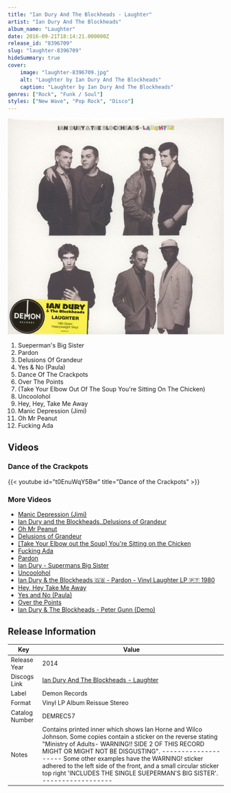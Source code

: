 ```yaml
---
title: "Ian Dury And The Blockheads - Laughter"
artist: "Ian Dury And The Blockheads"
album_name: "Laughter"
date: 2016-09-21T18:14:21.000000Z
release_id: "8396709"
slug: "laughter-8396709"
hideSummary: true
cover:
    image: "laughter-8396709.jpg"
    alt: "Laughter by Ian Dury And The Blockheads"
    caption: "Laughter by Ian Dury And The Blockheads"
genres: ["Rock", "Funk / Soul"]
styles: ["New Wave", "Pop Rock", "Disco"]
---
```


![Laughter by Ian Dury And The Blockheads](laughter-8396709.jpg)

<!-- section break -->

1. Sueperman's Big Sister
2. Pardon
3. Delusions Of Grandeur
4. Yes & No (Paula)
5. Dance Of The Crackpots
6. Over The Points
7. (Take Your Elbow Out Of The Soup You're Sitting On The Chicken)
8. Uncoolohol
9. Hey, Hey, Take Me Away
10. Manic Depression (Jimi)
11. Oh Mr Peanut
12. Fucking Ada

<!-- section break -->




## Videos
### Dance of the Crackpots
{{< youtube id="t0EnuWqY5Bw" title="Dance of the Crackpots" >}}<br>

### More Videos

- [Manic Depression (Jimi)](https://www.youtube.com/watch?v=CIhx64KPoRg)
- [Ian Dury and the Blockheads..Delusions of Grandeur](https://www.youtube.com/watch?v=_mkFbyJ3zd4)
- [Oh Mr Peanut](https://www.youtube.com/watch?v=xSNpOb0lnJc)
- [Delusions of Grandeur](https://www.youtube.com/watch?v=q8jO_yD4aRg)
- [[Take Your Elbow out the Soup] You're Sitting on the Chicken](https://www.youtube.com/watch?v=cCTCJDSH8GQ)
- [Fucking Ada](https://www.youtube.com/watch?v=XZe7uiq1qOk)
- [Pardon](https://www.youtube.com/watch?v=qJEp2_zcsSk)
- [Ian Dury - Supermans Big Sister](https://www.youtube.com/watch?v=QbFOgqc3Nfg)
- [Uncoolohol](https://www.youtube.com/watch?v=jPE_518dRHI)
- [Ian Dury & the Blockheads 🇬🇧 - Pardon - Vinyl Laughter LP 🇵🇹 1980](https://www.youtube.com/watch?v=xZavklxmcaQ)
- [Hey, Hey Take Me Away](https://www.youtube.com/watch?v=Py5psXv_QDQ)
- [Yes and No (Paula)](https://www.youtube.com/watch?v=G5FA3UUTS98)
- [Over the Points](https://www.youtube.com/watch?v=I52ghMrakdQ)
- [Ian Dury & The Blockheads - Peter Gunn (Demo)](https://www.youtube.com/watch?v=TawPDndl_Os)


## Release Information
|  Key           | Value                                                |
| ---------------| ---------------------------------------------------- |
| Release Year   | 2014                                   |
| Discogs Link   | [Ian Dury And The Blockheads - Laughter](https://www.discogs.com/release/8396709-Ian-Dury-The-Blockheads-Laughter) |
| Label          | Demon Records |
| Format         | Vinyl LP Album Reissue Stereo |
| Catalog Number | DEMREC57 |
| Notes | Contains printed inner which shows Ian Horne and Wilco Johnson.  Some copies contain a sticker on the reverse stating "Ministry of Adults- WARNING!! SIDE 2 OF THIS RECORD MIGHT OR MIGHT NOT BE DISGUSTING". -------------------- Some other examples have the WARNING! sticker adhered to the left side of the front, and a small circular sticker top right 'INCLUDES THE SINGLE SUEPERMAN'S BIG SISTER'. ------------------  |